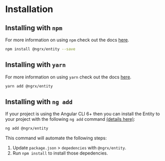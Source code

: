 # Installation

## Installing with `npm`

For more information on using `npm` check out the docs <a href="https://docs.npmjs.com/cli/install" target="_blank">here</a>.

```sh
npm install @ngrx/entity --save
```

## Installing with `yarn`

For more information on using `yarn` check out the docs <a href="https://yarnpkg.com/docs/usage" target="_blank">here</a>.

```sh
yarn add @ngrx/entity
```

## Installing with `ng add`

If your project is using the Angular CLI 6+ then you can install the Entity to your project with the following `ng add` command <a href="https://angular.io/cli/add" target="_blank">(details here)</a>:

```sh
ng add @ngrx/entity
```

This command will automate the following steps:

1. Update `package.json` > `depedencies` with `@ngrx/entity`.
2. Run `npm install` to install those depedencies. 

